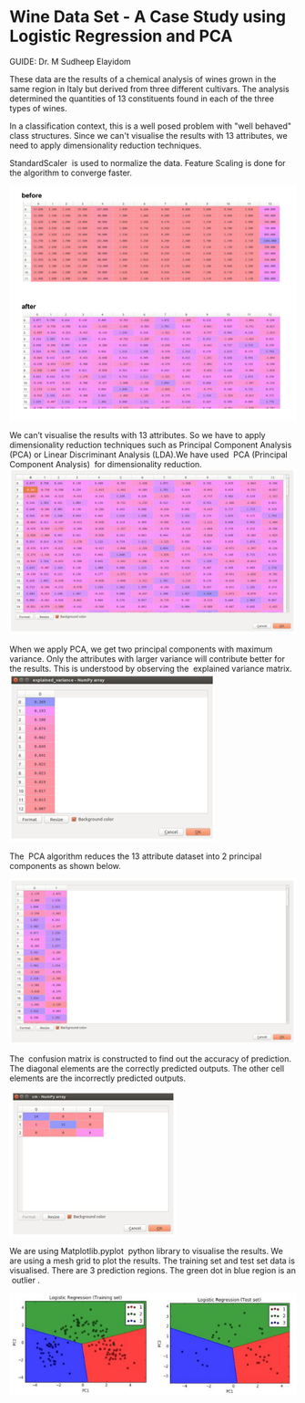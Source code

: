 # Wine Data Set - A Case Study using Logistic Regression and PCA
GUIDE: Dr. M Sudheep Elayidom

These data are the results of a chemical analysis of wines grown in the same region in Italy
but derived from three different cultivars. The analysis determined the quantities of 13
constituents found in each of the three types of wines.

In a classification context, this is a well posed problem with "well behaved" class structures.
Since we can't visualise the results with 13 attributes, we need to apply dimensionality
reduction techniques.

StandardScaler ​ is used to normalize the data. Feature Scaling is done for the algorithm to
converge faster.


![alt text](images/1.png)

We can’t visualise the results with 13 attributes. So we have to apply dimensionality
reduction techniques such as Principal Component Analysis (PCA) or Linear Discriminant
Analysis (LDA).We have used ​ PCA (Principal Component Analysis) ​ for dimensionality
reduction.
![alt text](images/2.png)

When we apply PCA, we get two principal components with maximum variance. Only the
attributes with larger variance will contribute better for the results. This is understood by
observing the ​ explained variance matrix.
![alt text](images/3.png)

The ​ PCA algorithm reduces the 13 attribute dataset into 2 principal components​ as
shown below.

![alt text](images/4.png)

The ​ confusion matrix​ is constructed to find out the accuracy of prediction. The diagonal
elements are the correctly predicted outputs. The other cell elements are the incorrectly
predicted outputs.

![alt text](images/5.png)

We are using​ Matplotlib.pyplot ​ python library to visualise the results. We are using a mesh
grid to plot the results. The training set and test set data is visualised. There are 3 prediction
regions.
The green dot in blue region is an ​ outlier​ .

![alt text](images/6.jpg)

